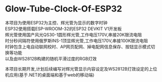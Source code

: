 # Glow-Tube-Clock-Of-ESP32
本项目为使用ESP32为主控、辉光管为显示的数字时钟  
ESP32使用搭载ESP-WROOM-32的ESP32 DEVKIT V1开发板  
辉光管使用国产风光QS30-1圆形辉光管,工作电压170V,串接20K限流电阻  
时分秒间隔符使用俄罗斯INS-1顶显辉光管,工作电压170V,串接100K限流电阻  
时钟包含上电自动联网校时、AP网页配网、掉电配网信息保存、按钮显示模式切换等功能  
以及由WS2812B构建的随机平滑过度的RGB灯效  
  
本项目长期开发,计划后续编写对辉光管显示内容设定及WS2812B灯效设定的上位机应用(基于.NET的桌面端和基于web的移动端)
